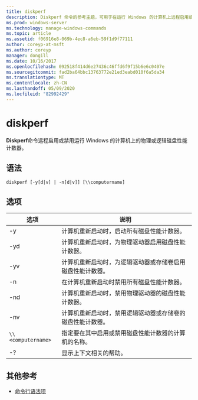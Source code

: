 ```yaml
---
title: diskperf
description: Diskperf 命令的参考主题，可用于在运行 Windows 的计算机上远程启用或禁用物理或逻辑磁盘性能计数器。
ms.prod: windows-server
ms.technology: manage-windows-commands
ms.topic: article
ms.assetid: f06916e8-069b-4ec8-a6eb-59f1d9f77111
author: coreyp-at-msft
ms.author: coreyp
manager: dongill
ms.date: 10/16/2017
ms.openlocfilehash: 092518f414d6e27436c46ffd6f9f15b6e6c0407e
ms.sourcegitcommit: fad2ba64bbc13763772e21ed3eabd010f6a5da34
ms.translationtype: MT
ms.contentlocale: zh-CN
ms.lasthandoff: 05/09/2020
ms.locfileid: "82992429"
---
```

# <a name="diskperf"></a>diskperf

**Diskperf**命令远程启用或禁用运行 Windows 的计算机上的物理或逻辑磁盘性能计数器。

## <a name="syntax"></a>语法

```
diskperf [-y[d|v] | -n[d|v]] [\\computername]
```

## <a name="options"></a>选项

| 选项 | 说明 |
| ------ | ----------- |
| -y | 计算机重新启动时，启动所有磁盘性能计数器。 |
| -yd | 计算机重新启动时，为物理驱动器启用磁盘性能计数器。 |
| -yv | 计算机重新启动时，为逻辑驱动器或存储卷启用磁盘性能计数器。 |
| -n | 在计算机重新启动时禁用所有磁盘性能计数器。 |
| -nd | 计算机重新启动时，禁用物理驱动器的磁盘性能计数器。 |
| -nv | 计算机重新启动时，禁用逻辑驱动器或存储卷的磁盘性能计数器。 |
| `\\<computername>` | 指定要在其中启用或禁用磁盘性能计数器的计算机的名称。 |
| -? | 显示上下文相关的帮助。 |

## <a name="additional-references"></a>其他参考

- [命令行语法项](command-line-syntax-key.md)
